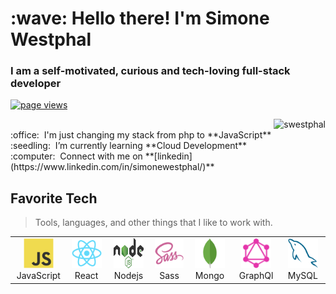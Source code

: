 <h1 align="left" id="swestphal-title">:wave: Hello there! I'm Simone Westphal</h1>
<h3 align="left">I am a self-motivated, curious and tech-loving full-stack developer</h3>

<p align="left">
  <a href="https://github.com/swestphal/swestphal">
    <img src="https://komarev.com/ghpvc/?username=swestphal" alt="page views" />
  </a>
</p>

<a href="#swestphal-title">
  <img src="https://github-readme-stats.vercel.app/api?username=swestphal&show_icons=true&count_private=true&include_all_commits=true" alt="swestphal" align="right" />
</a>
</br>
:office: &nbsp;I'm just changing my stack from php to **JavaScript**
</br>:seedling: &nbsp;I’m currently learning **Cloud Development**
</br>:computer: &nbsp;Connect with me on **[linkedin](https://www.linkedin.com/in/simonewestphal/)**
<br>

<h2 align="left" id="swestphal-tech">Favorite Tech</h2>

> Tools, languages, and other things that I like to work with.

<table>
  <tr>
    <td align="center" width="96">
      <a href="#swestphal-tech">
        <img src="./img/javascript-original.svg" width="48" height="48" alt="JavaScript" />
      </a>
      <br>JavaScript
    </td>
    <td align="center" width="96">
      <a href="#swestphal-tech" >
        <img src="./img/react-original.svg" width="48" height="48" alt="React" />
      </a>
      <br>React
    </td>
    <td align="center" width="96">
      <a href="#swestphal-tech">
        <img src="./img/node-original.svg" width="48" height="48" alt="Node" />
      </a>
      <br>Nodejs
    </td>
    <td align="center" width="96">
      <a href="#swestphal-tech">
        <img src="./img/sass-original.svg" width="48" height="48" alt="Sass" />
      </a>
      <br>Sass
    </td>
    <td align="center" width="96">
      <a href="#swestphal-tech">
        <img src="./img/mongo-original.svg" width="48" height="48" alt="Mongo" />
      </a>
      <br>Mongo
    </td>
    <td align="center" width="96">
      <a href="#swestphal-tech">
        <img src="./img/graphql-original.svg" width="48" height="48" alt="GraphQl" />
      </a>
      <br>GraphQl
    </td>
    <td align="center" width="96">
      <a href="#swestphal-tech">
        <img src="./img/mysql-original.svg" width="48" height="48" alt="Sass" />
      </a>
      <br>MySQL
    </td>
  </tr>
</table>

<!-- links -->

[issues page]: https://github.com/swestphal/swestphal/issues "swestphal/issues"
[linkedin]: https://www.linkedin.com/in/simonewestphal/ "Simone Westphal LinkedIn"
